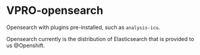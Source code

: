 # VPRO-opensearch

Opensearch with plugins pre-installed, such as `analysis-icu`.

Opensearch currently is the distribution of Elasticsearch that is provided to us @Openshift.
